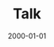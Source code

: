 ---
title: "Talk"
collection: talks
type: "Talk"
permalink: /talks/paris
venue: "University"
date: 2000-01-01
location: "Paris, France"
---